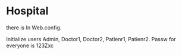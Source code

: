 # Hospital
there is 
  <connectionStrings>
    <add name="Hospital" connectionString="Data Source=(localdb)\MSSQLLocalDB;Initial Catalog=Hospital;Integrated Security=True;Connect Timeout=30;Encrypt=False;TrustServerCertificate=True;ApplicationIntent=ReadWrite;MultiSubnetFailover=False" providerName="System.Data.SqlClient" />
  </connectionStrings>
  In Web.config.
  
  Initialize users 
  Admin, Doctor1, Doctor2, Patienr1, Patienr2. Passw for everyone is 123Zxc
